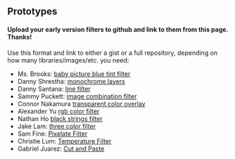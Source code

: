 ## Prototypes
#### Upload your early version filters to github and link to them from this page. Thanks!

Use this format and link to either a gist or a full repository, depending on how many libraries/images/etc. you need:

* Ms. Brooks: [baby picture blue tint filter](https://github.com/lizzybrooks/pixelsProject)
* Danny Shrestha: [monochrome layers](https://gist.github.com/noidea5/0f847e59e869104259aa599991463d56)
* Danny Santana: [line filter](https://gist.github.com/zootsuitproductions/f72d92604fc29f57720854c1792de4ee)
* Sammy Puckett: [image combination filter](https://gist.github.com/sammypuckett/e7780bf3cdbd4d5737fa7081919364b0)
* Connor Nakamura [transparent color overlay](https://gist.github.com/connornakamura/07c79f79a78046d1fba9fae9983e4e0e)
* Alexander Yu [rgb color filter](https://gist.github.com/0AYU0/d66cd148075fe8ef30ea6883e97d319b)
* Nathan Ho [black strings filter](https://github.com/thetrustedwizard/LineArtFilter)
* Jake Lam: [three color filter](https://gist.github.com/jakelamjakelam/c1ae83aaf6d6e35f0ace0b8419636821)
* Sam Fine: [Pixelate Filter](https://gist.github.com/SamTheManSam/c8c33e9be04eccb79923497cc2c33c8e)
* Christie Lum: [Temperature Filter](https://github.com/Chr1sL/PixelProjectDraft/blob/master/sketch2.js)
* Gabriel Juarez: [Cut and Paste](https://gist.github.com/guyjayy/3d297a2d9bfdbdfa878c69bc70df1636)
